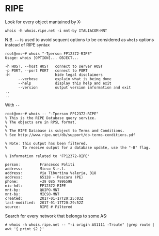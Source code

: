 # RIPE

Look for every object mantained by X:

```
whois -h whois.ripe.net -i mnt-by ITALIACOM-MNT
```

N.B. `--` is used to avoid sequent options to be considered as `whois` options instead of RIPE syntax

```
root@vm:~# whois "-Tperson FP12372-RIPE"
Usage: whois [OPTION]... OBJECT...

-h HOST, --host HOST   connect to server HOST
-p PORT, --port PORT   connect to PORT
-H                     hide legal disclaimers
      --verbose        explain what is being done
      --help           display this help and exit
      --version        output version information and exit
..
..
```

With `--`

```
root@vm:~# whois -- "-Tperson FP12372-RIPE"
% This is the RIPE Database query service.
% The objects are in RPSL format.
%
% The RIPE Database is subject to Terms and Conditions.
% See http://www.ripe.net/db/support/db-terms-conditions.pdf

% Note: this output has been filtered.
%       To receive output for a database update, use the "-B" flag.

% Information related to 'FP12372-RIPE'

person:         Francesco Politi
address:        Micso S.r.l.
address:        Via Tiburtina Valeria, 318
address:        65128 - Pescara (PE)
phone:          +39 085 7996598
nic-hdl:        FP12372-RIPE
mnt-by:         QUIPO-MNT
mnt-by:         MICSO-MNT
created:        2017-01-17T20:25:03Z
last-modified:  2017-01-17T20:29:52Z
source:         RIPE # Filtered
```

Search for every network that belongs to some AS:

```
# whois -h whois.ripe.net -- "-i origin AS1111 -Troute" |grep route | awk '{ print $2 }'
```






